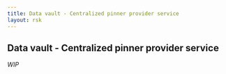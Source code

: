 ```yaml
---
title: Data vault - Centralized pinner provider service
layout: rsk
---
```


## Data vault - Centralized pinner provider service

_WIP_
